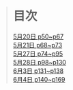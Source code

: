 ># 目次
>[5月20日 p50~p67](lib/docs/0520.md)  
>[5月21日 p68~p73](lib/docs/0521.md)  
>[5月27日 p74~p95](lib/docs/0527.md)  
>[5月28日 p98~p130](lib/docs/0528.md)  
>[6月3日 p131~p138](lib/docs/0603.md)  
>[6月4日 p140~p169](lib/docs/0604.md)  